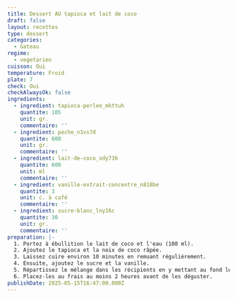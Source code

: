 ```yaml
---
title: Dessert AU tapioca et lait de coco
draft: false
layout: recettes
type: dessert
categories:
  - Gateau
regime:
  - vegetarien
cuisson: Oui
temperature: Froid
plate: 7
check: Oui
checkAlwaysOk: false
ingredients:
  - ingredient: tapioca-perlee_mkttuh
    quantite: 105
    unit: gr.
    commentaire: ''
  - ingredient: peche_n1vs7d
    quantite: 600
    unit: gr.
    commentaire: ''
  - ingredient: lait-de-coco_xdy736
    quantite: 600
    unit: ml
    commentaire: ''
  - ingredient: vanille-extrait-concentre_n818be
    quantite: 3
    unit: c. à café
    commentaire: ''
  - ingredient: sucre-blanc_lny16c
    quantite: 30
    unit: gr.
    commentaire: ''
preparation: |-
  1. Portez à ébullition le lait de coco et l'eau (100 ml).
  2. Ajoutez le tapioca et la noix de coco râpée.
  3. Laissez cuire environ 10 minutes en remuant régulièrement.
  4. Ensuite, ajoutez le sucre et la vanille.
  5. Répartissez le mélange dans les récipients en y mettant au fond les fruits.
  6. Placez-les au frais au moins 2 heures avant de les déguster.
publishDate: 2025-05-15T16:47:00.000Z
---
```

